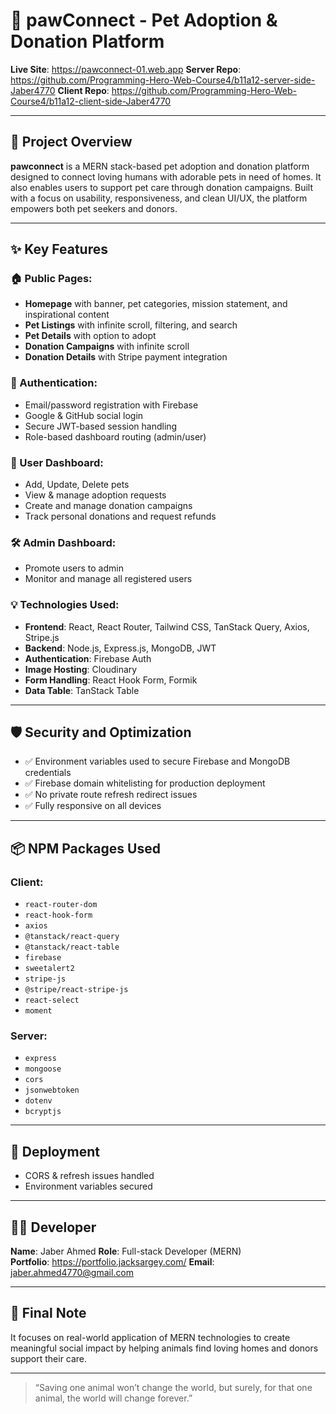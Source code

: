 # 🐾 pawConnect - Pet Adoption & Donation Platform

**Live Site**:  https://pawconnect-01.web.app
**Server Repo**: https://github.com/Programming-Hero-Web-Course4/b11a12-server-side-Jaber4770
**Client Repo**: https://github.com/Programming-Hero-Web-Course4/b11a12-client-side-Jaber4770

---

## 🌟 Project Overview

**pawconnect** is a MERN stack-based pet adoption and donation platform designed to connect loving humans with adorable pets in need of homes. It also enables users to support pet care through donation campaigns. Built with a focus on usability, responsiveness, and clean UI/UX, the platform empowers both pet seekers and donors.

---

## ✨ Key Features

### 🏠 Public Pages:
- **Homepage** with banner, pet categories, mission statement, and inspirational content
- **Pet Listings** with infinite scroll, filtering, and search
- **Pet Details** with option to adopt
- **Donation Campaigns** with infinite scroll
- **Donation Details** with Stripe payment integration

### 👤 Authentication:
- Email/password registration with Firebase
- Google & GitHub social login
- Secure JWT-based session handling
- Role-based dashboard routing (admin/user)

### 🧑 User Dashboard:
- Add, Update, Delete pets
- View & manage adoption requests
- Create and manage donation campaigns
- Track personal donations and request refunds

### 🛠️ Admin Dashboard:
- Promote users to admin
- Monitor and manage all registered users

### 💡 Technologies Used:
- **Frontend**: React, React Router, Tailwind CSS, TanStack Query, Axios, Stripe.js
- **Backend**: Node.js, Express.js, MongoDB, JWT
- **Authentication**: Firebase Auth
- **Image Hosting**: Cloudinary 
- **Form Handling**: React Hook Form, Formik
- **Data Table**: TanStack Table

---

## 🛡️ Security and Optimization

- ✅ Environment variables used to secure Firebase and MongoDB credentials
- ✅ Firebase domain whitelisting for production deployment
- ✅ No private route refresh redirect issues
- ✅ Fully responsive on all devices

---

## 📦 NPM Packages Used

### Client:
- `react-router-dom`
- `react-hook-form`
- `axios`
- `@tanstack/react-query`
- `@tanstack/react-table`
- `firebase`
- `sweetalert2`
- `stripe-js`
- `@stripe/react-stripe-js`
- `react-select`
- `moment`

### Server:
- `express`
- `mongoose`
- `cors`
- `jsonwebtoken`
- `dotenv`
- `bcryptjs`

---

## 🚀 Deployment

- CORS & refresh issues handled
- Environment variables secured

---

## 🙋‍♂️ Developer

**Name**: Jaber Ahmed
**Role**: Full-stack Developer (MERN)  
**Portfolio**: https://portfolio.jacksargey.com/
**Email**:  jaber.ahmed4770@gmail.com

---

## 📌 Final Note

It focuses on real-world application of MERN technologies to create meaningful social impact by helping animals find loving homes and donors support their care.

---

> “Saving one animal won’t change the world, but surely, for that one animal, the world will change forever.”

